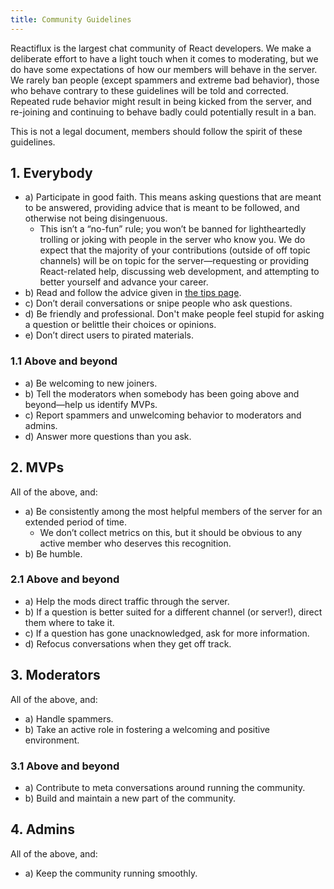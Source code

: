 ```yaml
---
title: Community Guidelines
---
```


Reactiflux is the largest chat community of React developers. We make a deliberate effort to have a light touch when it comes to moderating, but we do have some expectations of how our members will behave in the server. We rarely ban people (except spammers and extreme bad behavior), those who behave contrary to these guidelines will be told and corrected. Repeated rude behavior might result in being kicked from the server, and re-joining and continuing to behave badly could potentially result in a ban.

This is not a legal document, members should follow the spirit of these guidelines.

## 1. Everybody

- a) Participate in good faith. This means asking questions that are meant to be answered, providing advice that is meant to be followed, and otherwise not being disingenuous.
  - This isn’t a “no-fun” rule; you won’t be banned for lightheartedly trolling or joking with people in the server who know you. We do expect that the majority of your contributions (outside of off topic channels) will be on topic for the server—requesting or providing React-related help, discussing web development, and attempting to better yourself and advance your career.
- b) Read and follow the advice given in [the tips page](https://www.reactiflux.com/tips).
- c) Don’t derail conversations or snipe people who ask questions.
- d) Be friendly and professional. Don't make people feel stupid for asking a question or belittle their choices or opinions.
- e) Don’t direct users to pirated materials.

### 1.1 Above and beyond

- a) Be welcoming to new joiners.
- b) Tell the moderators when somebody has been going above and beyond—help us identify MVPs.
- c) Report spammers and unwelcoming behavior to moderators and admins.
- d) Answer more questions than you ask.

## 2. MVPs

All of the above, and:

- a) Be consistently among the most helpful members of the server for an extended period of time.
  - We don’t collect metrics on this, but it should be obvious to any active member who deserves this recognition.
- b) Be humble.

### 2.1 Above and beyond

- a) Help the mods direct traffic through the server.
- b) If a question is better suited for a different channel (or server!), direct them where to take it.
- c) If a question has gone unacknowledged, ask for more information.
- d) Refocus conversations when they get off track.

## 3. Moderators

All of the above, and:

- a) Handle spammers.
- b) Take an active role in fostering a welcoming and positive environment.

### 3.1 Above and beyond

- a) Contribute to meta conversations around running the community.
- b) Build and maintain a new part of the community.

## 4. Admins

All of the above, and:

- a) Keep the community running smoothly.
